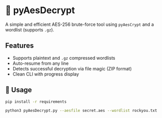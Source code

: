 # 🔐 pyAesDecrypt

A simple and efficient AES-256 brute-force tool using `pyAesCrypt` and a wordlist (supports `.gz`).

## Features

- Supports plaintext and `.gz` compressed wordlists
- Auto-resume from any line
- Detects successful decryption via file magic (ZIP format)
- Clean CLI with progress display

## 🔧 Usage

```bash
pip install -r requirements
```

```bash
python3 pyAesDecrypt.py --aesfile secret.aes --wordlist rockyou.txt

